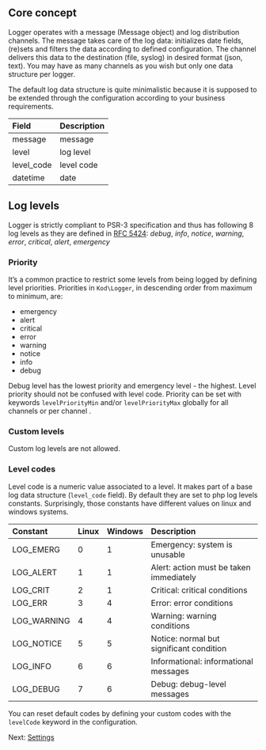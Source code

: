 
## Core concept

Logger operates with a message (Message object) and log distribution channels. The message takes care of the log data: initializes date fields, (re)sets and filters the data according to defined configuration. The channel delivers this data to the destination (file, syslog)  in desired format (json, text). You may have as many channels as you wish but  only one data structure per logger.  

The default log data structure is quite minimalistic because it is supposed to be  extended through the configuration according to your business requirements.

|Field|Description
|:-------|:---
|message| message
|level|log level
|level_code|level code
|datetime|date

## Log levels
    
Logger is strictly compliant to PSR-3 specification and thus has following 8 log levels as they are defined in [RFC 5424](http://tools.ietf.org/html/rfc5424): _debug_, _info_, _notice_, _warning_, _error_, _critical_, _alert_, _emergency_

### Priority
  
It’s a common practice to restrict some levels from being logged by defining level priorities. Priorities in `Kod\Logger`, in descending order from maximum to minimum, are: 
* emergency
* alert
* critical
* error
* warning
* notice
* info
* debug

Debug level has the lowest priority and emergency level - the highest.  Level priority should not be confused with level code. 
Priority can be set with keywords  `levelPriorityMin` and/or `levelPriorityMax` globally for all channels or per channel .
    
### Custom levels

Custom log levels are not allowed. 

### Level codes

Level code is a numeric value associated to a level. It makes part of a base log data structure (`level_code` field).
By default they are set to php log levels constants. Surprisingly, those constants have different values on linux and windows systems.

|Constant       |Linux  |Windows    |Description|
|:---           |:---   |:---       |:---
|LOG_EMERG      |0      |1      |Emergency: system is unusable                
|LOG_ALERT      |1      |1      |Alert: action must be taken immediately      
|LOG_CRIT       |2      |1      |Critical: critical conditions                
|LOG_ERR        |3      |4      |Error: error conditions                      
|LOG_WARNING    |4      |4      |Warning: warning conditions                  
|LOG_NOTICE     |5      |5      |Notice: normal but significant condition     
|LOG_INFO       |6      |6      |Informational: informational messages        
|LOG_DEBUG      |7      |6      |Debug: debug-level messages                  

You can reset default codes by defining your custom codes with the `levelCode` keyword in the configuration.

Next: [Settings](./configuration.md)